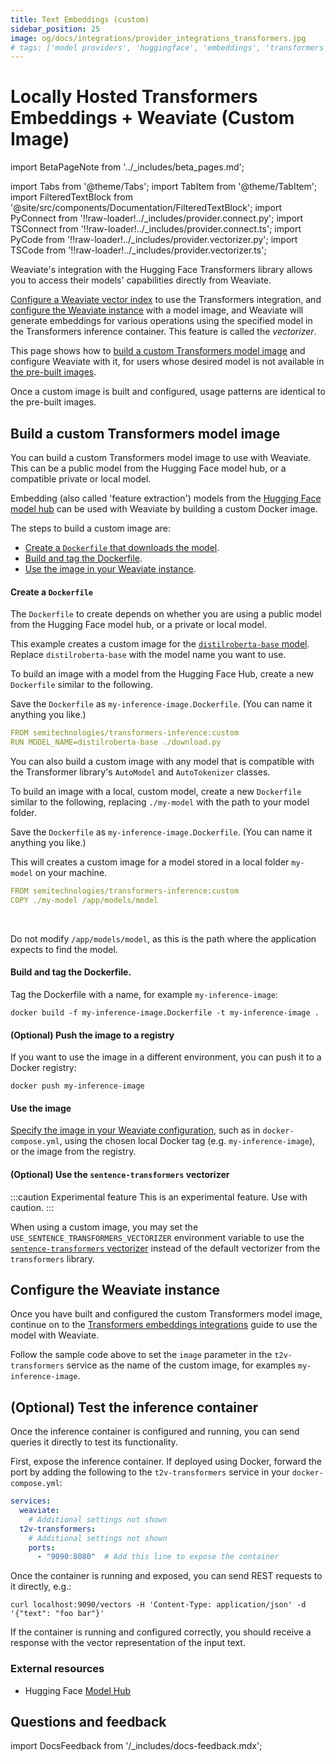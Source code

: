 ```yaml
---
title: Text Embeddings (custom)
sidebar_position: 25
image: og/docs/integrations/provider_integrations_transformers.jpg
# tags: ['model providers', 'huggingface', 'embeddings', 'transformers']
---
```


# Locally Hosted Transformers Embeddings + Weaviate (Custom Image)

import BetaPageNote from '../_includes/beta_pages.md';

<BetaPageNote />

import Tabs from '@theme/Tabs';
import TabItem from '@theme/TabItem';
import FilteredTextBlock from '@site/src/components/Documentation/FilteredTextBlock';
import PyConnect from '!!raw-loader!../_includes/provider.connect.py';
import TSConnect from '!!raw-loader!../_includes/provider.connect.ts';
import PyCode from '!!raw-loader!../_includes/provider.vectorizer.py';
import TSCode from '!!raw-loader!../_includes/provider.vectorizer.ts';

Weaviate's integration with the Hugging Face Transformers library allows you to access their models' capabilities directly from Weaviate.

[Configure a Weaviate vector index](#configure-the-vectorizer) to use the Transformers integration, and [configure the Weaviate instance](#weaviate-configuration) with a model image, and Weaviate will generate embeddings for various operations using the specified model in the Transformers inference container. This feature is called the *vectorizer*.

This page shows how to [build a custom Transformers model image](#build-a-custom-transformers-model-image) and configure Weaviate with it, for users whose desired model is not available in [the pre-built images](./embeddings.md#available-models).

Once a custom image is built and configured, usage patterns are identical to the pre-built images.

## Build a custom Transformers model image

You can build a custom Transformers model image to use with Weaviate. This can be a public model from the Hugging Face model hub, or a compatible private or local model.

Embedding (also called 'feature extraction') models from the [Hugging Face model hub](https://huggingface.co/models) can be used with Weaviate by building a custom Docker image.

The steps to build a custom image are:

- [Create a `Dockerfile` that downloads the model](#create-a-dockerfile).
- [Build and tag the Dockerfile](#build-and-tag-the-dockerfile).
- [Use the image in your Weaviate instance](#use-the-image).

#### Create a `Dockerfile`

The `Dockerfile` to create depends on whether you are using a public model from the Hugging Face model hub, or a private or local model.

<Tabs groupId="languages">
<TabItem value="public" label="Public model">

This example creates a custom image for the [`distilroberta-base` model](https://huggingface.co/distilbert/distilroberta-base). Replace `distilroberta-base` with the model name you want to use.
<br/>

To build an image with a model from the Hugging Face Hub, create a new `Dockerfile` similar to the following.
<br/>

Save the `Dockerfile` as `my-inference-image.Dockerfile`. (You can name it anything you like.)
<br/>

```yaml
FROM semitechnologies/transformers-inference:custom
RUN MODEL_NAME=distilroberta-base ./download.py
```

</TabItem>
<TabItem value="private" label="Private/local model">

You can also build a custom image with any model that is compatible with the Transformer library's `AutoModel` and `AutoTokenizer` classes.
<br/>

To build an image with a local, custom model, create a new `Dockerfile` similar to the following, replacing `./my-model` with the path to your model folder.
<br/>

Save the `Dockerfile` as `my-inference-image.Dockerfile`. (You can name it anything you like.)
<br/>

This will creates a custom image for a model stored in a local folder `my-model` on your machine.
<br/>

```yaml
FROM semitechnologies/transformers-inference:custom
COPY ./my-model /app/models/model
```
<br/>

Do not modify `/app/models/model`, as this is the path where the application expects to find the model.

</TabItem>
</Tabs>

#### Build and tag the Dockerfile.

Tag the Dockerfile with a name, for example `my-inference-image`:

```shell
docker build -f my-inference-image.Dockerfile -t my-inference-image .
```

#### (Optional) Push the image to a registry

If you want to use the image in a different environment, you can push it to a Docker registry:

```shell
docker push my-inference-image
```

#### Use the image

[Specify the image in your Weaviate configuration](./embeddings.md#weaviate-configuration), such as in `docker-compose.yml`, using the chosen local Docker tag (e.g. `my-inference-image`), or the image from the registry.

#### (Optional) Use the `sentence-transformers` vectorizer

:::caution Experimental feature
This is an experimental feature. Use with caution.
:::

When using a custom image, you may set the `USE_SENTENCE_TRANSFORMERS_VECTORIZER` environment variable to use the [`sentence-transformers` vectorizer](https://sbert.net/) instead of the default vectorizer from the `transformers` library.

## Configure the Weaviate instance

Once you have built and configured the custom Transformers model image, continue on to the [Transformers embeddings integrations](./embeddings.md) guide to use the model with Weaviate.

Follow the sample code above to set the `image` parameter in the `t2v-transformers` service as the name of the custom image, for examples `my-inference-image`.

## (Optional) Test the inference container

Once the inference container is configured and running, you can send queries it directly to test its functionality.

First, expose the inference container. If deployed using Docker, forward the port by adding the following to the `t2v-transformers` service in your `docker-compose.yml`:

```yaml
services:
  weaviate:
    # Additional settings not shown
  t2v-transformers:
    # Additional settings not shown
    ports:
      - "9090:8080"  # Add this line to expose the container
```

Once the container is running and exposed, you can send REST requests to it directly, e.g.:

```shell
curl localhost:9090/vectors -H 'Content-Type: application/json' -d '{"text": "foo bar"}'
```

If the container is running and configured correctly, you should receive a response with the vector representation of the input text.

### External resources

- Hugging Face [Model Hub](https://huggingface.co/models)

## Questions and feedback

import DocsFeedback from '/_includes/docs-feedback.mdx';

<DocsFeedback/>